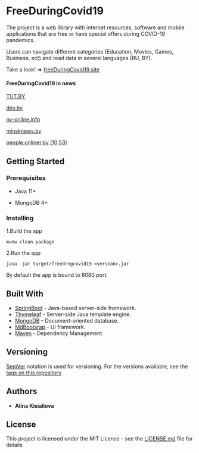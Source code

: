 # FreeDuringCovid19

The project is a web library with internet resources, software and mobile applications that are free or have special offers during COVID-19 pandemics.

Users can navigate different categories (Education, Movies, Games, Business, ect) and read data in several languages (RU, BY).

Take a look! => [freeDuringCovid19.site](https://freeduringcovid19.site/)

#### FreeDuringCovid19 in news

[TUT.BY](https://42.tut.by/680631)

[dev.by](https://dev.by/news/freeduringcovid19-site-belarus)

[nv-online.info](https://www.nv-online.info/2020/04/16/beloruska-sozdala-sajt-so-spiskom-besplatnyh-servisov-otkrytyh-na-vremya-pandemii.html)

[minsknews.by](https://minsknews.by/dosug-v-period-pandemii-beloruska-sozdala-sajt-so-spiskom-servisov-kotorye-otkryli-dostup-k-svoim-resursam/)

[people.onliner.by (10:53)](https://people.onliner.by/2020/04/15/15-aprelya-xronika)

## Getting Started

### Prerequisites

* Java 11+

* MongoDB 4+

### Installing

1.Build the app

    mvnw clean package

2.Run the app

    java -jar target/freedrngcovid19-<version>.jar

By default the app is bound to 8080 port.

## Built With

* [SpringBoot](https://spring.io/projects/spring-boot) - Java-based server-side framework.
* [Thymeleaf](https://www.thymeleaf.org/) - Server-side Java template engine.
* [MongoDB](https://www.mongodb.com/) - Document-oriented database.
* [MdBootsrap](https://mdbootstrap.com/) - UI framework.
* [Maven](https://maven.apache.org/) - Dependency Management.

## Versioning

[SemVer](http://semver.org/) notation is used for versioning. For the versions available, see the [tags on this repository](https://github.com/AlinaKisialiova/free-during-covid19/tags). 

## Authors

* **Alina Kisialiova**

## License

This project is licensed under the MIT License - see the [LICENSE.md](https://github.com/AlinaKisialiova/free-during-covid19/blob/master/LICENSE.md) file for details
